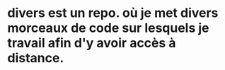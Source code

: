 # divers est un repo. où je met divers morceaux de code sur lesquels je travail afin d'y avoir accès à distance.
